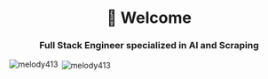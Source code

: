 <h1 align="center">👋 Welcome</h1>
<h3 align="center">Full Stack Engineer specialized in AI and Scraping</h3>

<p align="left">
</p>


<p><img align="left" src="https://github-readme-stats.vercel.app/api/top-langs?username=melody413&show_icons=true&locale=en&layout=compact" alt="melody413" /></p>

<p>&nbsp;<img align="center" src="https://github-readme-stats.vercel.app/api?username=melody413&show_icons=true&locale=en" alt="melody413" /></p>
